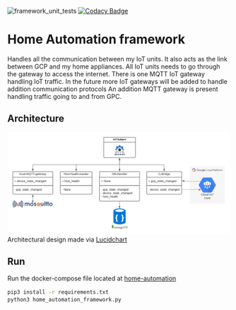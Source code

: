 ![framework_unit_tests](https://github.com/DankersW/Home_Automation/workflows/framework_unit_tests/badge.svg) [![Codacy Badge](https://app.codacy.com/project/badge/Grade/14720ee94823416288382efe00e56ed7)](https://www.codacy.com/gh/DankersW/home-automation-framework/dashboard?utm_source=github.com&amp;utm_medium=referral&amp;utm_content=DankersW/home-automation-framework&amp;utm_campaign=Badge_Grade)
# Home Automation framework
Handles all the communication between my IoT units. It also acts as the link between GCP and my home appliances. 
All IoT units needs to go through the gateway to access the internet. There is one MQTT IoT gateway handling IoT 
traffic. In the future more IoT gateways will be added to handle addition communication protocols
An addition MQTT gateway is present handling traffic going to and from GPC. 

## Architecture
![Architecture](docs/static/images/Home-automation-framework.png "Architectural overview")
Architectural design made via  [Lucidchart](https://lucid.app/lucidchart/dbce786e-f6e2-41f7-8d71-51f903208ce9/edit?page=0_0#?folder_id=home&browser=icon)

## Run
Run the docker-compose file located at [home-automation](https://github.com/DankersW/home-automation)

```bash
pip3 install -r requirements.txt
python3 home_automation_framework.py
```
